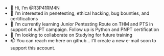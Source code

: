 - 👋 Hi, I’m @R3P41RM4N
- 👀 I’m interested in penetesting, ethical hacking, bug bounties, and certifications
- 🌱 I’m currently learning Junior Pentesting Route on THM and PTS in support of eJPT campaign. Follow up is Python and PNPT certification
- 💞️ I’m looking to collaborate on Studying for future training
- 📫 You can reach me here on github... I'll create a new e-mail soon to support this account.

<!---
R3P41RM4N/R3P41RM4N is a ✨ special ✨ repository because its `README.md` (this file) appears on your GitHub profile.
You can click the Preview link to take a look at your changes.
--->
